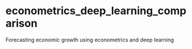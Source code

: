 # econometrics_deep_learning_comparison
Forecasting economic growth using econometrics and deep learning
